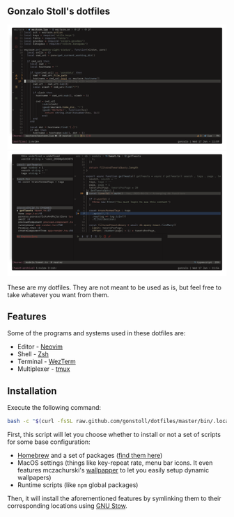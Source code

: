 ## Gonzalo Stoll's dotfiles

<img src="__images/screenshot.png" alt="Dotfiles screenshot" />
<img src="__images/screenshot2.png" alt="Dotfiles screenshot with debugging tools" />

These are my dotfiles. They are not meant to be used as is, but feel free to
take whatever you want from them.

## Features

Some of the programs and systems used in these dotfiles are:

- Editor - [Neovim](https://neovim.io/)
- Shell - [Zsh](https://www.zsh.org/)
- Terminal - [WezTerm](https://wezfurlong.org/wezterm/index.html)
- Multiplexer - [tmux](https://github.com/tmux/tmux/wiki)

## Installation

Execute the following command:

```bash
bash -c "$(curl -fsSL raw.github.com/gonstoll/dotfiles/master/bin/.local/bin/install)"
```

First, this script will let you choose whether to install or not a set of
scripts for some base configuration:

- [Homebrew](https://brew.sh/) and a set of packages ([find them
  here](https://github.com/gonstoll/dotfiles/blob/master/Brewfile))
- MacOS settings (things like key-repeat rate, menu bar icons. It even features mczachurski's
  [wallpapper](https://github.com/mczachurski/wallpapper) to let you easily setup dynamic wallpapers)
- Runtime scripts (like `npm` global packages)

Then, it will install the aforementioned features by symlinking them to their
corresponding locations using [GNU Stow](https://www.gnu.org/software/stow/).
